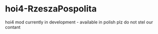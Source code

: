# hoi4-RzeszaPospolita
hoi4 mod currently in development - available in polish
plz do not stel our contant
